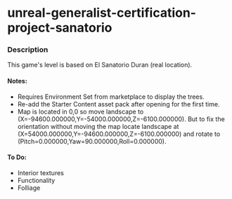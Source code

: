 # unreal-generalist-certification-project-sanatorio

### Description

This game's level is based on El Sanatorio Duran (real location).

#### Notes:

- Requires Environment Set from marketplace to display the trees.
- Re-add the Starter Content asset pack after opening for the first time.
- Map is located in 0,0 so move landscape to (X=-94600.000000,Y=-54000.000000,Z=-6100.000000). But to fix the orientation without moving the map locate landscape at (X=54000.000000,Y=-94600.000000,Z=-6100.000000) and rotate to (Pitch=0.000000,Yaw=90.000000,Roll=0.000000).

#### To Do:

- Interior textures
- Functionality
- Folliage